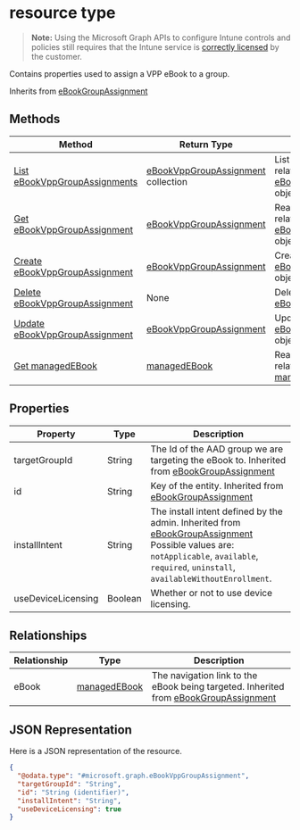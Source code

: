 ﻿#  resource type

> **Note:** Using the Microsoft Graph APIs to configure Intune controls and policies still requires that the Intune service is [correctly licensed](https://go.microsoft.com/fwlink/?linkid=839381) by the customer.

Contains properties used to assign a VPP eBook to a group.

Inherits from [eBookGroupAssignment](../resources/intune_books_ebookgroupassignment.md)

## Methods
|Method|Return Type|Description|
|---|---|---|
|[List eBookVppGroupAssignments](../api/intune_books_ebookvppgroupassignment_list.md)|[eBookVppGroupAssignment](../resources/intune_books_ebookvppgroupassignment.md) collection|List properties and relationships of the [eBookVppGroupAssignment](../resources/intune_books_ebookvppgroupassignment.md) objects.|
|[Get eBookVppGroupAssignment](../api/intune_books_ebookvppgroupassignment_get.md)|[eBookVppGroupAssignment](../resources/intune_books_ebookvppgroupassignment.md)|Read properties and relationships of the [eBookVppGroupAssignment](../resources/intune_books_ebookvppgroupassignment.md) object.|
|[Create eBookVppGroupAssignment](../api/intune_books_ebookvppgroupassignment_create.md)|[eBookVppGroupAssignment](../resources/intune_books_ebookvppgroupassignment.md)|Create a new [eBookVppGroupAssignment](../resources/intune_books_ebookvppgroupassignment.md) object.|
|[Delete eBookVppGroupAssignment](../api/intune_books_ebookvppgroupassignment_delete.md)|None|Deletes a [eBookVppGroupAssignment](../resources/intune_books_ebookvppgroupassignment.md).|
|[Update eBookVppGroupAssignment](../api/intune_books_ebookvppgroupassignment_update.md)|[eBookVppGroupAssignment](../resources/intune_books_ebookvppgroupassignment.md)|Update the properties of a [eBookVppGroupAssignment](../resources/intune_books_ebookvppgroupassignment.md) object.|
|[Get managedEBook](../api/intune_books_managedebook_get.md)|[managedEBook](../resources/intune_books_managedebook.md)|Read properties and relationships of the [managedEBook](../resources/intune_books_managedebook.md) object.|

## Properties
|Property|Type|Description|
|---|---|---|
|targetGroupId|String|The Id of the AAD group we are targeting the eBook to. Inherited from [eBookGroupAssignment](../resources/intune_books_ebookgroupassignment.md)|
|id|String|Key of the entity. Inherited from [eBookGroupAssignment](../resources/intune_books_ebookgroupassignment.md)|
|installIntent|String|The install intent defined by the admin. Inherited from [eBookGroupAssignment](../resources/intune_books_ebookgroupassignment.md) Possible values are: `notApplicable`, `available`, `required`, `uninstall`, `availableWithoutEnrollment`.|
|useDeviceLicensing|Boolean|Whether or not to use device licensing.|

## Relationships
|Relationship|Type|Description|
|---|---|---|
|eBook|[managedEBook](../resources/intune_books_managedebook.md)|The navigation link to the eBook being targeted. Inherited from [eBookGroupAssignment](../resources/intune_books_ebookgroupassignment.md)|

## JSON Representation
Here is a JSON representation of the resource.
<!-- {
  "blockType": "resource",
  "keyProperty": "id",
  "@odata.type": "microsoft.graph.eBookVppGroupAssignment"
}
-->
```json
{
  "@odata.type": "#microsoft.graph.eBookVppGroupAssignment",
  "targetGroupId": "String",
  "id": "String (identifier)",
  "installIntent": "String",
  "useDeviceLicensing": true
}
```



